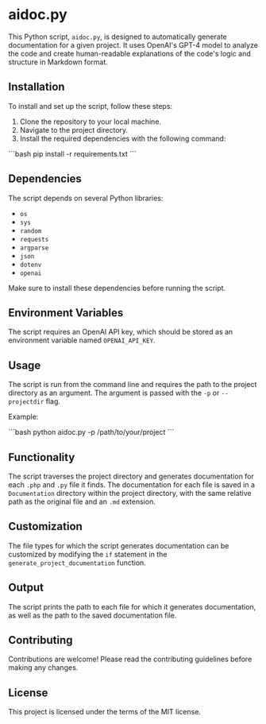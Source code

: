 # aidoc.py

This Python script, `aidoc.py`, is designed to automatically generate documentation for a given project. It uses OpenAI's GPT-4 model to analyze the code and create human-readable explanations of the code's logic and structure in Markdown format.

## Installation

To install and set up the script, follow these steps:

1. Clone the repository to your local machine.
2. Navigate to the project directory.
3. Install the required dependencies with the following command:

\```bash
pip install -r requirements.txt
\```

## Dependencies

The script depends on several Python libraries:

- `os`
- `sys`
- `random`
- `requests`
- `argparse`
- `json`
- `dotenv`
- `openai`

Make sure to install these dependencies before running the script.

## Environment Variables

The script requires an OpenAI API key, which should be stored as an environment variable named `OPENAI_API_KEY`.

## Usage

The script is run from the command line and requires the path to the project directory as an argument. The argument is passed with the `-p` or `--projectdir` flag.

Example:

\```bash
python aidoc.py -p /path/to/your/project
\```

## Functionality

The script traverses the project directory and generates documentation for each `.php` and `.py` file it finds. The documentation for each file is saved in a `Documentation` directory within the project directory, with the same relative path as the original file and an `.md` extension.

## Customization

The file types for which the script generates documentation can be customized by modifying the `if` statement in the `generate_project_documentation` function.

## Output

The script prints the path to each file for which it generates documentation, as well as the path to the saved documentation file.

## Contributing

Contributions are welcome! Please read the contributing guidelines before making any changes.

## License

This project is licensed under the terms of the MIT license.
